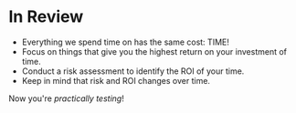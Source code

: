 # In Review

- Everything we spend time on has the same cost:
  TIME!
- Focus on things that give you the highest return
  on your investment of time.
- Conduct a risk assessment to identify the ROI of
  your time.
- Keep in mind that risk and ROI changes over
  time.

Now you're _practically testing_!
